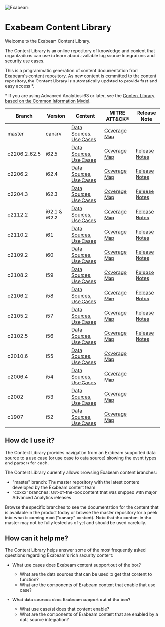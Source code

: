 
![Exabeam](https://user-images.githubusercontent.com/57500390/233129963-f6395c81-5c85-458c-b526-368de7b82aae.svg)


# Exabeam Content Library
Welcome to the Exabeam Content Library.

The Content Library is an online repository of knowledge and content that organizations can use to learn about available log source integrations and security use cases.

This is a programmatic generation of content documentation from Exabeam's content repository. As new content is committed to the content repository, the Content Library is automatically updated to provide fast and easy access &ast;.

&ast; If you are using Advanced Analytics i63 or later, see the [Content Library based on the Common Information Model](https://github.com/ExabeamLabs/Content-Library-CIM2).

|Branch|Version|Content|MITRE ATT&CK®|Release Note|
|--|--|--|--|--|
|master|canary|[Data Sources](Exabeam%20Data%20Sources.md), [Use Cases](Exabeam%20Use%20Cases.md)|[Coverage Map](https://mitre-attack.github.io/attack-navigator/#layerURL=https://raw.githubusercontent.com/ExabeamLabs/Content-Library-CIM1/master/resources/mitre_map.json)|
|c2206.2_62.5|i62.5|[Data Sources](https://github.com/ExabeamLabs/Content-Library-CIM1/blob/c2206.2_62.5/Exabeam%20Data%20Sources.md), [Use Cases](https://github.com/ExabeamLabs/Content-Library-CIM1/blob/c2206.2_62.5/Exabeam%20Use%20Cases.md)|[Coverage Map](https://mitre-attack.github.io/attack-navigator/#layerURL=https://raw.githubusercontent.com/ExabeamLabs/Content-Library-CIM1/c2206.2_62.5/resources/mitre_map.json)|[Release Notes](https://github.com/ExabeamLabs/Content-Library-CIM1/blob/c2206.2_62.5/ReleaseNotes/ReleaseNotes_c2206.2_62.5.md)|
|c2206.2|i62.4|[Data Sources](https://github.com/ExabeamLabs/Content-Library-CIM1/blob/c2206.2/Exabeam%20Data%20Sources.md), [Use Cases](https://github.com/ExabeamLabs/Content-Library-CIM1/blob/c2206.2/Exabeam%20Use%20Cases.md)|[Coverage Map](https://mitre-attack.github.io/attack-navigator/#layerURL=https://raw.githubusercontent.com/ExabeamLabs/Content-Library-CIM1/c2206.2/resources/mitre_map.json)|[Release Notes](https://github.com/ExabeamLabs/Content-Library-CIM1/blob/c2206.2/ReleaseNotes/ReleaseNotes_c2206.2.md)|
|c2204.3|i62.3|[Data Sources](https://github.com/ExabeamLabs/Content-Library-CIM1/blob/c2204.3/Exabeam%20Data%20Sources.md), [Use Cases](https://github.com/ExabeamLabs/Content-Library-CIM1/blob/c2204.3/Exabeam%20Use%20Cases.md)|[Coverage Map](https://mitre-attack.github.io/attack-navigator/#layerURL=https://raw.githubusercontent.com/ExabeamLabs/Content-Library-CIM1/c2204.3/resources/mitre_map.json)|[Release Notes](https://github.com/ExabeamLabs/Content-Library-CIM1/blob/c2204.3/ReleaseNotes/ReleaseNotes_c2204.3.md)|
|c2112.2|i62.1 & i62.2|[Data Sources](https://github.com/ExabeamLabs/Content-Library-CIM1/blob/c2112.2/Exabeam%20Data%20Sources.md), [Use Cases](https://github.com/ExabeamLabs/Content-Library-CIM1/blob/c2112.2/Exabeam%20Use%20Cases.md)|[Coverage Map](https://mitre-attack.github.io/attack-navigator/#layerURL=https://raw.githubusercontent.com/ExabeamLabs/Content-Library-CIM1/c2112.2/resources/mitre_map.json)|[Release Notes](https://github.com/ExabeamLabs/Content-Library-CIM1/blob/c2112.2/ReleaseNotes/ReleaseNotes_c2112.2.md)|
|c2110.2|i61|[Data Sources](https://github.com/ExabeamLabs/Content-Library-CIM1/blob/c2110.2/Exabeam%20Data%20Sources.md), [Use Cases](https://github.com/ExabeamLabs/Content-Library-CIM1/blob/c2110.2/Exabeam%20Use%20Cases.md)|[Coverage Map](https://mitre-attack.github.io/attack-navigator/#layerURL=https://raw.githubusercontent.com/ExabeamLabs/Content-Library-CIM1/c2110.2/resources/mitre_map.json)|[Release Notes](https://github.com/ExabeamLabs/Content-Library-CIM1/blob/c2110.2/ReleaseNotes/ReleaseNotes_c2110.2.md)|
|c2109.2|i60|[Data Sources](https://github.com/ExabeamLabs/Content-Library-CIM1/blob/c2109.2/Exabeam%20Data%20Sources.md), [Use Cases](https://github.com/ExabeamLabs/Content-Library-CIM1/blob/c2109.2/Exabeam%20Use%20Cases.md)|[Coverage Map](https://mitre-attack.github.io/attack-navigator/#layerURL=https://raw.githubusercontent.com/ExabeamLabs/Content-Library-CIM1/c2109.2/resources/mitre_map.json)|[Release Notes](https://github.com/ExabeamLabs/Content-Library-CIM1/blob/c2109.2/ReleaseNotes/ReleaseNotes_c2109.2.md)|
|c2108.2|i59|[Data Sources](https://github.com/ExabeamLabs/Content-Library-CIM1/blob/c2108.2/Exabeam%20Data%20Sources.md), [Use Cases](https://github.com/ExabeamLabs/Content-Library-CIM1/blob/c2108.2/Exabeam%20Use%20Cases.md)|[Coverage Map](https://mitre-attack.github.io/attack-navigator/#layerURL=https://raw.githubusercontent.com/ExabeamLabs/Content-Library-CIM1/c2108.2/resources/mitre_map.json)|[Release Notes](https://github.com/ExabeamLabs/Content-Library-CIM1/blob/c2108.2/ReleaseNotes/ReleaseNotes_c2108.2.md)|
|c2106.2|i58|[Data Sources](https://github.com/ExabeamLabs/Content-Library-CIM1/blob/c2106.2_I58/Exabeam%20Data%20Sources.md), [Use Cases](https://github.com/ExabeamLabs/Content-Library-CIM1/blob/c2106.2_I58/Exabeam%20Use%20Cases.md)|[Coverage Map](https://mitre-attack.github.io/attack-navigator/#layerURL=https://raw.githubusercontent.com/ExabeamLabs/Content-Library-CIM1/c2106.2_I58/resources/mitre_map.json)|[Release Notes](https://github.com/ExabeamLabs/Content-Library-CIM1/blob/c2106.2_I58/ReleaseNotes/ReleaseNotes_c2106.2.md)|
|c2105.2|i57|[Data Sources](https://github.com/ExabeamLabs/Content-Library-CIM1/blob/c2105.2_I57/Exabeam%20Data%20Sources.md), [Use Cases](https://github.com/ExabeamLabs/Content-Library-CIM1/blob/c2105.2_I57/Exabeam%20Use%20Cases.md)|[Coverage Map](https://mitre-attack.github.io/attack-navigator/#layerURL=https://raw.githubusercontent.com/ExabeamLabs/Content-Library-CIM1/c2105.2_I57/resources/mitre_map.json)|[Release Notes](https://github.com/ExabeamLabs/Content-Library-CIM1/blob/c2105.2_I57/ReleaseNotes/ReleaseNotes_c2105.2.md)|
|c2102.5|i56|[Data Sources](https://github.com/ExabeamLabs/Content-Library-CIM1/blob/c2102.5/Exabeam%20Data%20Sources.md), [Use Cases](https://github.com/ExabeamLabs/Content-Library-CIM1/blob/c2102.5/Exabeam%20Use%20Cases.md)|[Coverage Map](https://mitre-attack.github.io/attack-navigator/#layerURL=https://raw.githubusercontent.com/ExabeamLabs/Content-Library-CIM1/c2102.5/resources/mitre_map.json)|[Release Notes](https://github.com/ExabeamLabs/Content-Library-CIM1/blob/c2102.5/ReleaseNotes/ReleaseNotes_c2102.5.md)|
|c2010.6|i55|[Data Sources](https://github.com/ExabeamLabs/Content-Library-CIM1/tree/c2010.6/Exabeam%20Data%20Sources.md), [Use Cases](https://github.com/ExabeamLabs/Content-Library-CIM1/tree/c2010.6/Exabeam%20Use%20Cases.md)|[Coverage Map](https://mitre-attack.github.io/attack-navigator/#layerURL=https://raw.githubusercontent.com/ExabeamLabs/Content-Library-CIM1/c2010.6/resources/mitre_map.json)|
|c2006.4|i54|[Data Sources](https://github.com/ExabeamLabs/Content-Library-CIM1/tree/c2006.4/Exabeam%20Data%20Sources.md), [Use Cases](https://github.com/ExabeamLabs/Content-Library-CIM1/tree/c2006.4/Exabeam%20Use%20Cases.md)|[Coverage Map](https://mitre-attack.github.io/attack-navigator/#layerURL=https://raw.githubusercontent.com/ExabeamLabs/Content-Library-CIM1/c2006.4/resources/mitre_map.json)|
|c2002|i53|[Data Sources](https://github.com/ExabeamLabs/Content-Library-CIM1/tree/c2002/Exabeam%20Data%20Sources.md), [Use Cases](https://github.com/ExabeamLabs/Content-Library-CIM1/tree/c2002/Exabeam%20Use%20Cases.md)|[Coverage Map](https://mitre-attack.github.io/attack-navigator/#layerURL=https://raw.githubusercontent.com/ExabeamLabs/Content-Library-CIM1/c2002/resources/mitre_map.json)|
|c1907|i52|[Data Sources](https://github.com/ExabeamLabs/Content-Library-CIM1/tree/c1907/Exabeam%20Data%20Sources.md), [Use Cases](https://github.com/ExabeamLabs/Content-Library-CIM1/tree/c1907/Exabeam%20Use%20Cases.md)|[Coverage Map](https://mitre-attack.github.io/attack-navigator/#layerURL=https://raw.githubusercontent.com/ExabeamLabs/Content-Library-CIM1/c1907/resources/mitre_map.json)|

## How do I use it?
The Content Library provides navigation from an Exabeam supported data source to a use case (or use case to data source) showing the event types and parsers for each.

The Content Library currently allows browsing Exabeam content branches: 
 - "master" branch: The master repository with the latest content developed by the Exabeam content team
 - "cxxxx" branches: Out-of-the-box content that was shipped with major Advanced Analytics releases

Browse the specific branches to see the documentation for the content that is available in the product today or browse the master repository for a peek into what is coming next ("canary" content). Note that the content in the master may not be fully tested as of yet and should be used carefully. 

## How can it help me?
The Content Library helps answer some of the most frequently asked questions regarding Exabeam's rich security content:

 - What use cases does Exabeam content support out of the box?
   - What are the data sources that can be used to get that content to function? 
   - What are the components of Exabeam content that enable that use case?

 - What data sources does Exabeam support out of the box?
   - What use case(s) does that content enable?
   - What are the components of Exabeam content that are enabled by a data source integration?
